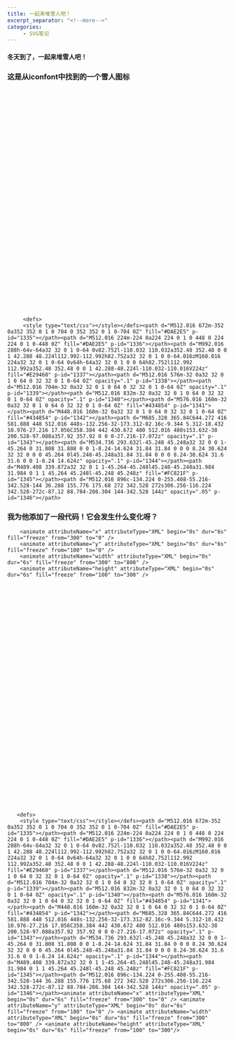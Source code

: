 ```yaml
---
title: 一起来堆雪人吧！
excerpt_separator: "<!--more-->"
categories:
     - SVG笔记
---
```


#### 冬天到了，一起来堆雪人吧！
<!--more-->
### 这是从iconfont中找到的一个雪人图标


<div>
<svg t="1610434643902" class="icon" viewBox="0 0 1024 1024" version="1.1" xmlns="http://www.w3.org/2000/svg" p-id="1334" xmlns:xlink="http://www.w3.org/1999/xlink" width="600" height="600">

         <defs>
         <style type="text/css"></style></defs><path d="M512.016 672m-352 0a352 352 0 1 0 704 0 352 352 0 1 0-704 0Z" fill="#DAE2E5" p-id="1335"></path><path d="M512.016 224m-224 0a224 224 0 1 0 448 0 224 224 0 1 0-448 0Z" fill="#DAE2E5" p-id="1336"></path><path d="M992.016 288h-64v-64a32 32 0 1 0-64 0v82.752l-110.032 110.032a352.48 352.48 0 0 1 42.288 48.224l112.992-112.992h82.752a32 32 0 1 0 0-64.016zM160.016 224a32 32 0 1 0-64 0v64h-64a32 32 0 1 0 0 64h82.752l112.992 112.992a352.48 352.48 0 0 1 42.288-48.224l-110.032-110.016V224z" fill="#E29460" p-id="1337"></path><path d="M512.016 576m-32 0a32 32 0 1 0 64 0 32 32 0 1 0-64 0Z" opacity=".1" p-id="1338"></path><path d="M512.016 704m-32 0a32 32 0 1 0 64 0 32 32 0 1 0-64 0Z" opacity=".1" p-id="1339"></path><path d="M512.016 832m-32 0a32 32 0 1 0 64 0 32 32 0 1 0-64 0Z" opacity=".1" p-id="1340"></path><path d="M576.016 160m-32 0a32 32 0 1 0 64 0 32 32 0 1 0-64 0Z" fill="#434854" p-id="1341"></path><path d="M448.016 160m-32 0a32 32 0 1 0 64 0 32 32 0 1 0-64 0Z" fill="#434854" p-id="1342"></path><path d="M685.328 365.84C644.272 416 581.888 448 512.016 448s-132.256-32-173.312-82.16c-9.344 5.312-18.432 10.976-27.216 17.056C358.384 442 430.672 480 512.016 480s153.632-38 200.528-97.088a357.92 357.92 0 0 0-27.216-17.072z" opacity=".1" p-id="1343"></path><path d="M534.736 293.632l-45.248 45.248a32 32 0 0 1-45.264 0 31.808 31.808 0 0 1-8.24-14.624 31.84 31.84 0 0 0 8.24 30.624 32 32 0 0 0 45.264 0l45.248-45.248a31.84 31.84 0 0 0 8.24-30.624 31.6 31.6 0 0 1-8.24 14.624z" opacity=".1" p-id="1344"></path><path d="M489.408 339.872a32 32 0 1 1-45.264-45.248l45.248-45.248a31.984 31.984 0 1 1 45.264 45.248l-45.248 45.248z" fill="#FC821F" p-id="1345"></path><path d="M512.016 896c-134.224 0-255.408-55.216-342.528-144 36.288 155.776 175.68 272 342.528 272s306.256-116.224 342.528-272c-87.12 88.784-208.304 144-342.528 144z" opacity=".05" p-id="1346"></path>

</svg>
</div>



### 我为他添加了一段代码！它会发生什么变化呀？
        <animate attributeName="x" attributeType="XML" begin="0s" dur="6s" fill="freeze" from="300" to="0" /> 
        <animate attributeName="y" attributeType="XML" begin="0s" dur="6s" fill="freeze" from="100" to="0" /> 
        <animate attributeName="width" attributeType="XML" begin="0s" dur="6s" fill="freeze" from="300" to="800" /> 
        <animate attributeName="height" attributeType="XML" begin="0s" dur="6s" fill="freeze" from="100" to="300" /> 

<div>
<svg t="1610434643902" class="icon" viewBox="0 0 1024 1024" version="1.1" xmlns="http://www.w3.org/2000/svg" p-id="1334" xmlns:xlink="http://www.w3.org/1999/xlink" width="600" height="600">
 
       <defs>
        <style type="text/css"></style></defs><path d="M512.016 672m-352 0a352 352 0 1 0 704 0 352 352 0 1 0-704 0Z" fill="#DAE2E5" p-id="1335"></path><path d="M512.016 224m-224 0a224 224 0 1 0 448 0 224 224 0 1 0-448 0Z" fill="#DAE2E5" p-id="1336"></path><path d="M992.016 288h-64v-64a32 32 0 1 0-64 0v82.752l-110.032 110.032a352.48 352.48 0 0 1 42.288 48.224l112.992-112.992h82.752a32 32 0 1 0 0-64.016zM160.016 224a32 32 0 1 0-64 0v64h-64a32 32 0 1 0 0 64h82.752l112.992 112.992a352.48 352.48 0 0 1 42.288-48.224l-110.032-110.016V224z" fill="#E29460" p-id="1337"></path><path d="M512.016 576m-32 0a32 32 0 1 0 64 0 32 32 0 1 0-64 0Z" opacity=".1" p-id="1338"></path><path d="M512.016 704m-32 0a32 32 0 1 0 64 0 32 32 0 1 0-64 0Z" opacity=".1" p-id="1339"></path><path d="M512.016 832m-32 0a32 32 0 1 0 64 0 32 32 0 1 0-64 0Z" opacity=".1" p-id="1340"></path><path d="M576.016 160m-32 0a32 32 0 1 0 64 0 32 32 0 1 0-64 0Z" fill="#434854" p-id="1341"></path><path d="M448.016 160m-32 0a32 32 0 1 0 64 0 32 32 0 1 0-64 0Z" fill="#434854" p-id="1342"></path><path d="M685.328 365.84C644.272 416 581.888 448 512.016 448s-132.256-32-173.312-82.16c-9.344 5.312-18.432 10.976-27.216 17.056C358.384 442 430.672 480 512.016 480s153.632-38 200.528-97.088a357.92 357.92 0 0 0-27.216-17.072z" opacity=".1" p-id="1343"></path><path d="M534.736 293.632l-45.248 45.248a32 32 0 0 1-45.264 0 31.808 31.808 0 0 1-8.24-14.624 31.84 31.84 0 0 0 8.24 30.624 32 32 0 0 0 45.264 0l45.248-45.248a31.84 31.84 0 0 0 8.24-30.624 31.6 31.6 0 0 1-8.24 14.624z" opacity=".1" p-id="1344"></path><path d="M489.408 339.872a32 32 0 1 1-45.264-45.248l45.248-45.248a31.984 31.984 0 1 1 45.264 45.248l-45.248 45.248z" fill="#FC821F" p-id="1345"></path><path d="M512.016 896c-134.224 0-255.408-55.216-342.528-144 36.288 155.776 175.68 272 342.528 272s306.256-116.224 342.528-272c-87.12 88.784-208.304 144-342.528 144z" opacity=".05" p-id="1346"></path><animate attributeName="x" attributeType="XML" begin="0s" dur="6s" fill="freeze" from="300" to="0" /> <animate attributeName="y" attributeType="XML" begin="0s" dur="6s" fill="freeze" from="100" to="0" /> <animate attributeName="width" attributeType="XML" begin="0s" dur="6s" fill="freeze" from="300" to="800" /> <animate attributeName="height" attributeType="XML" begin="0s" dur="6s" fill="freeze" from="100" to="300"/> 

</svg>
</div>        